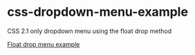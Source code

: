 # css-dropdown-menu-example
CSS 2.1 only dropdown menu using the float drop method  

[Float drop menu example](https://thlib.github.io/css2-dropdown-menu-example/)
